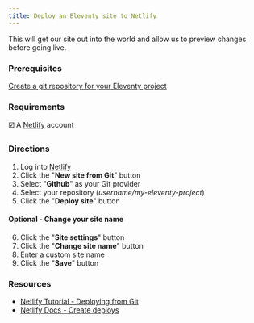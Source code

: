 ```yaml
---
title: Deploy an Eleventy site to Netlify
---
```


This will get our site out into the world and allow us to preview changes before going live.

### Prerequisites

[Create a git repository for your Eleventy project](/recipes/create-a-github-repository-for-your-eleventy-site/) 

### Requirements

☑️ A [Netlify](https://netlify.com/) account

### Directions

1. Log into [Netlify](https://app.netlify.com)
2. Click the "**New site from Git**" button
3. Select "**Github**" as your Git provider
4. Select your repository (*username/my-eleventy-project*)
5. Click the "**Deploy site**" button

#### Optional - Change your site name

6. Click the "**Site settings**" button
7. Click the "**Change site name**" button
8. Enter a custom site name
9. Click the "**Save**" button

### Resources

* [Netlify Tutorial - Deploying from Git](https://youtu.be/mN9oI98As_4)
* [Netlify Docs - Create deploys](https://docs.netlify.com/site-deploys/create-deploys/#deploy-with-git)